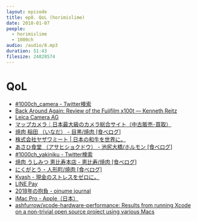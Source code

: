 ```yaml
---
layout: episode
title: ep8. QoL (horimislime)
date: 2018-01-07
people:
  - horimislime
  - 1000ch
audio: /audio/8.mp3
duration: 51:43
filesize: 24828574
---
```


# QoL

- [#1000ch_camera - Twitter検索](https://twitter.com/search?q=%231000ch_camera)
- [Back Around Again: Review of the Fujifilm x100t — Kenneth Reitz](https://www.kennethreitz.org/essays/back-around-again-review-of-the-fujifilm-x100t)
- [Leica Camera AG](https://jp.leica-camera.com/)
- [マップカメラ｜日本最大級のカメラ総合サイト（中古販売･買取）](https://www.mapcamera.com/)
- [焼肉 稲田 （いなだ） - 目黒/焼肉 [食べログ]](https://tabelog.com/tokyo/A1316/A131601/13049914/)
- [株式会社ヤザワミート | 日本の和牛を世界に。](http://www.kuroge-wagyu.com/)
- [あさひ食堂 （アサヒショクドウ） - 池尻大橋/ホルモン [食べログ]](https://tabelog.com/tokyo/A1317/A131705/13019241/)
- [#1000ch_yakiniku - Twitter検索](https://twitter.com/search?q=%231000ch_yakiniku)
- [焼肉 うしみつ 恵比寿本店 - 恵比寿/焼肉 [食べログ]](https://tabelog.com/tokyo/A1303/A130302/13204541/)
- [にくがとう - 人形町/焼肉 [食べログ]](https://tabelog.com/tokyo/A1302/A130204/13168436/)
- [Kyash - 現金のストレスをゼロに。](https://kyash.co/)
- [LINE Pay](https://line.me/ja/pay/card)
- [2018年の抱負 - oinume journal](http://oinume.hatenablog.com/entry/resolution-in-2018)
- [iMac Pro - Apple（日本）](https://www.apple.com/jp/imac-pro/)
- [ashfurrow/xcode-hardware-performance: Results from running Xcode on a non-trivial open source project using various Macs](https://github.com/ashfurrow/xcode-hardware-performance)
